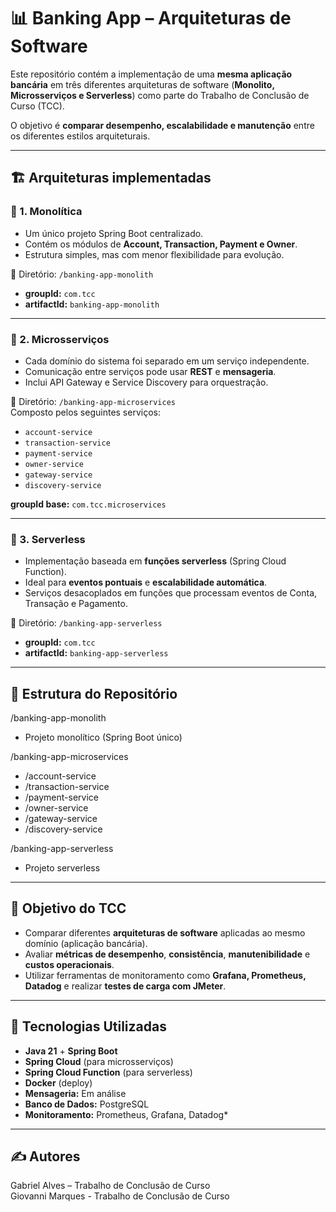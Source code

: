 # 📊 Banking App – Arquiteturas de Software

Este repositório contém a implementação de uma **mesma aplicação bancária** em três diferentes arquiteturas de software (**Monolito, Microsserviços e Serverless**) como parte do Trabalho de Conclusão de Curso (TCC).

O objetivo é **comparar desempenho, escalabilidade e manutenção** entre os diferentes estilos arquiteturais.

---

## 🏗 Arquiteturas implementadas

### 🔹 1. Monolítica
- Um único projeto Spring Boot centralizado.
- Contém os módulos de **Account, Transaction, Payment e Owner**.
- Estrutura simples, mas com menor flexibilidade para evolução.

📂 Diretório: `/banking-app-monolith`
- **groupId:** `com.tcc`
- **artifactId:** `banking-app-monolith`

---

### 🔹 2. Microsserviços
- Cada domínio do sistema foi separado em um serviço independente.
- Comunicação entre serviços pode usar **REST** e **mensageria**.
- Inclui API Gateway e Service Discovery para orquestração.

📂 Diretório: `/banking-app-microservices`  
Composto pelos seguintes serviços:
- `account-service`
- `transaction-service`
- `payment-service`
- `owner-service`
- `gateway-service`
- `discovery-service`

**groupId base:** `com.tcc.microservices`

---

### 🔹 3. Serverless
- Implementação baseada em **funções serverless** (Spring Cloud Function).
- Ideal para **eventos pontuais** e **escalabilidade automática**.
- Serviços desacoplados em funções que processam eventos de Conta, Transação e Pagamento.

📂 Diretório: `/banking-app-serverless`
- **groupId:** `com.tcc`
- **artifactId:** `banking-app-serverless`

---

## 📂 Estrutura do Repositório

/banking-app-monolith
- Projeto monolítico (Spring Boot único)

/banking-app-microservices
- /account-service
- /transaction-service
- /payment-service
- /owner-service
- /gateway-service
- /discovery-service

/banking-app-serverless 
- Projeto serverless


---

## 📖 Objetivo do TCC
- Comparar diferentes **arquiteturas de software** aplicadas ao mesmo domínio (aplicação bancária).
- Avaliar **métricas de desempenho**, **consistência**, **manutenibilidade** e **custos operacionais**.
- Utilizar ferramentas de monitoramento como **Grafana, Prometheus, Datadog** e realizar **testes de carga com JMeter**.

---

## 🚀 Tecnologias Utilizadas
- **Java 21** + **Spring Boot**
- **Spring Cloud** (para microsserviços)
- **Spring Cloud Function** (para serverless)
- **Docker** (deploy)
- **Mensageria:** Em análise
- **Banco de Dados:** PostgreSQL
- **Monitoramento:** Prometheus, Grafana, Datadog*

---

## ✍️ Autores
Gabriel Alves – Trabalho de Conclusão de Curso <br>
Giovanni Marques - Trabalho de Conclusão de Curso


